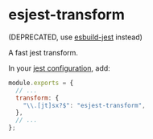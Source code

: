 # esjest-transform

(DEPRECATED, use [esbuild-jest](https://github.com/aelbore/esbuild-jest/) instead)

A fast jest transform.

In your [jest configuration](https://jestjs.io/docs/en/configuration), add:

```js
module.exports = {
  // ...
  transform: {
    "\\.[jt]sx?$": "esjest-transform",
  },
  // ...
};
```
